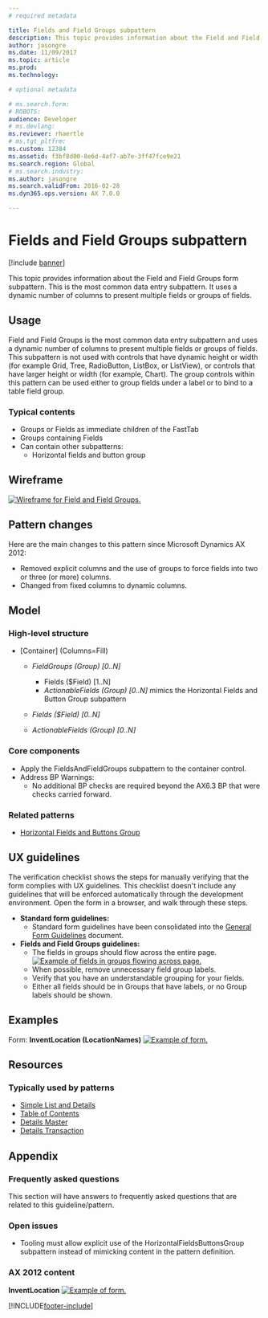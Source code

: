 ```yaml
---
# required metadata

title: Fields and Field Groups subpattern
description: This topic provides information about the Field and Field Groups form subpattern.
author: jasongre
ms.date: 11/09/2017
ms.topic: article
ms.prod: 
ms.technology: 

# optional metadata

# ms.search.form: 
# ROBOTS: 
audience: Developer
# ms.devlang: 
ms.reviewer: rhaertle
# ms.tgt_pltfrm: 
ms.custom: 12384
ms.assetid: f3bf8d00-8e6d-4af7-ab7e-3ff47fce9e21
ms.search.region: Global
# ms.search.industry: 
ms.author: jasongre
ms.search.validFrom: 2016-02-28
ms.dyn365.ops.version: AX 7.0.0

---
```


# Fields and Field Groups subpattern

[!include [banner](../includes/banner.md)]

This topic provides information about the Field and Field Groups form subpattern. This is the most common data entry subpattern. It uses a dynamic number of columns to present multiple fields or groups of fields.

## Usage

Field and Field Groups is the most common data entry subpattern and uses a dynamic number of columns to present multiple fields or groups of fields. This subpattern is not used with controls that have dynamic height or width (for example Grid, Tree, RadioButton, ListBox, or ListView), or controls that have larger height or width (for example, Chart). The group controls within this pattern can be used either to group fields under a label or to bind to a table field group.

### Typical contents

-   Groups or Fields as immediate children of the FastTab
-   Groups containing Fields
-   Can contain other subpatterns:
    -   Horizontal fields and button group

## Wireframe
[![Wireframe for Field and Field Groups.](./media/fieldsfieldgroups1.png)](./media/fieldsfieldgroups1.png)

## Pattern changes
Here are the main changes to this pattern since Microsoft Dynamics AX 2012:

-   Removed explicit columns and the use of groups to force fields into two or three (or more) columns.
-   Changed from fixed columns to dynamic columns.

## Model
### High-level structure

- \[Container\] (Columns=Fill)

    - *FieldGroups (Group) \[0..N\]*

        - Fields ($Field) \[1..N\]
        - *ActionableFields (Group) \[0..N\]* mimics the Horizontal Fields and Button Group subpattern

    - *Fields ($Field) \[0..N\]*
    - *ActionableFields (Group) \[0..N\]*

### Core components

-   Apply the FieldsAndFieldGroups subpattern to the container control.
-   Address BP Warnings:
    -   No additional BP checks are required beyond the AX6.3 BP that were checks carried forward.

### Related patterns

-   [Horizontal Fields and Buttons Group](horizontal-fields-buttons-group-subpattern.md)

## UX guidelines
The verification checklist shows the steps for manually verifying that the form complies with UX guidelines. This checklist doesn't include any guidelines that will be enforced automatically through the development environment. Open the form in a browser, and walk through these steps.

-   **Standard form guidelines:**
    -   Standard form guidelines have been consolidated into the [General Form Guidelines](general-form-guidelines.md) document.
-   **Fields and Field Groups guidelines:**
    -   The fields in groups should flow across the entire page. [![Example of fields in groups flowing across page.](./media/fieldsfieldgroups2.png)](./media/fieldsfieldgroups2.png)
    -   When possible, remove unnecessary field group labels.
    -   Verify that you have an understandable grouping for your fields.
    -   Either all fields should be in Groups that have labels, or no Group labels should be shown.

## Examples
Form: **InventLocation (LocationNames)** [![Example of form.](./media/fieldsfieldgroups3.png)](./media/fieldsfieldgroups3.png)

## Resources
### Typically used by patterns

-   [Simple List and Details](simple-list-details-form-pattern.md)
-   [Table of Contents](table-of-contents-form-pattern.md)
-   [Details Master](details-master-form-pattern.md)
-   [Details Transaction](details-transaction-form-pattern.md)

## Appendix
### Frequently asked questions

This section will have answers to frequently asked questions that are related to this guideline/pattern.

### Open issues

-   Tooling must allow explicit use of the HorizontalFieldsButtonsGroup subpattern instead of mimicking content in the pattern definition.

### AX 2012 content

**InventLocation** [![Example of form.](./media/fieldsfieldgroups4.png)](./media/fieldsfieldgroups4.png)


[!INCLUDE[footer-include](../../../includes/footer-banner.md)]